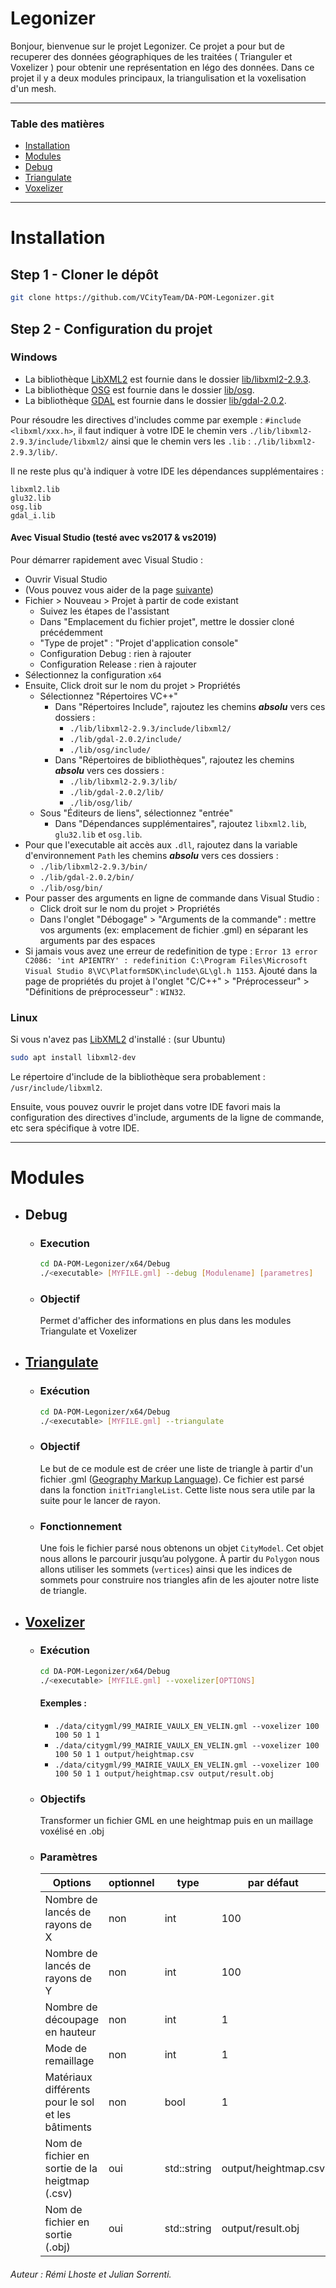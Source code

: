 # Legonizer

Bonjour,  bienvenue sur le projet Legonizer. Ce projet a pour but de recuperer des données géographiques de les traitées ( Trianguler et Voxelizer ) pour obtenir une représentation en légo des données. Dans ce projet il y a deux modules principaux, la triangulisation et la voxelisation d'un mesh.

*******
### Table des matières  
* [Installation](#installation)
* [Modules](#modules)
* [Debug](#debug)
* [Triangulate](#triangulate)
* [Voxelizer](#voxelizer)

*******


# Installation

## Step 1 - Cloner le dépôt

```bash
git clone https://github.com/VCityTeam/DA-POM-Legonizer.git
```

## Step 2 - Configuration du projet

### Windows

* La bibliothèque [LibXML2](http://www.xmlsoft.org/index.html) est fournie dans le dossier [lib/libxml2-2.9.3](./lib/libxml2-2.9.3).
* La bibliothèque [OSG](http://www.openscenegraph.org/) est fournie dans le dossier [lib/osg](./lib/osg).
* La bibliothèque [GDAL](https://gdal.org/) est fournie dans le dossier [lib/gdal-2.0.2](./lib/gdal-2.0.2).

Pour résoudre les directives d'includes comme par exemple : `#include <libxml/xxx.h>`, il faut indiquer à votre IDE le chemin vers `./lib/libxml2-2.9.3/include/libxml2/` ainsi que le chemin vers les `.lib` : `./lib/libxml2-2.9.3/lib/`.

Il ne reste plus qu'à indiquer à votre IDE les dépendances supplémentaires :
```
libxml2.lib
glu32.lib
osg.lib
gdal_i.lib
```

#### Avec Visual Studio (testé avec vs2017 & vs2019)

Pour démarrer rapidement avec Visual Studio :
* Ouvrir Visual Studio
* (Vous pouvez vous aider de la page [suivante](https://docs.microsoft.com/fr-fr/cpp/build/how-to-create-a-cpp-project-from-existing-code?view=msvc-160))
* Fichier > Nouveau > Projet à partir de code existant
  * Suivez les étapes de l'assistant
  * Dans "Emplacement du fichier projet", mettre le dossier cloné précédemment
  * "Type de projet" : "Projet d'application console"
  * Configuration Debug : rien à rajouter
  * Configuration Release : rien à rajouter
* Sélectionnez la configuration `x64`
* Ensuite, Click droit sur le nom du projet > Propriétés
  * Sélectionnez "Répertoires VC++"
    * Dans "Répertoires Include", rajoutez les chemins ***absolu*** vers ces dossiers :
      * `./lib/libxml2-2.9.3/include/libxml2/`
      * `./lib/gdal-2.0.2/include/`
      * `./lib/osg/include/`
    * Dans "Répertoires de bibliothèques", rajoutez les chemins ***absolu*** vers ces dossiers :
      * `./lib/libxml2-2.9.3/lib/`
      * `./lib/gdal-2.0.2/lib/`
      * `./lib/osg/lib/`
  * Sous "Éditeurs de liens", sélectionnez "entrée"
    * Dans "Dépendances supplémentaires", rajoutez `libxml2.lib`, `glu32.lib` et `osg.lib`.
* Pour que l'executable ait accès aux `.dll`, rajoutez dans la variable d'environnement `Path` les chemins ***absolu*** vers ces dossiers :
  * `./lib/libxml2-2.9.3/bin/`
  * `./lib/gdal-2.0.2/bin/`
  * `./lib/osg/bin/`
* Pour passer des arguments en ligne de commande dans Visual Studio :
  * Click droit sur le nom du projet > Propriétés
  * Dans l'onglet "Débogage" > "Arguments de la commande" : mettre vos arguments (ex: emplacement de fichier .gml) en séparant les arguments par des espaces
* Si jamais vous avez une erreur de redefinition de type : `Error 13 error C2086: 'int APIENTRY' : redefinition C:\Program Files\Microsoft Visual Studio 8\VC\PlatformSDK\include\GL\gl.h 1153`. Ajouté dans la page de propriétés du projet à l'onglet "C/C++" > "Préprocesseur" > "Définitions de préprocesseur" : `WIN32`.
### Linux

Si vous n'avez pas [LibXML2](http://www.xmlsoft.org/index.html) d'installé : (sur Ubuntu)

```bash
sudo apt install libxml2-dev
```

Le répertoire d'include de la bibliothèque sera probablement : `/usr/include/libxml2`.

Ensuite, vous pouvez ouvrir le projet dans votre IDE favori mais la configuration des directives d'include, arguments de la ligne de commande, etc sera spécifique à votre IDE.

*******

# Modules

* ## Debug
  * ### Execution
    ```sh
    cd DA-POM-Legonizer/x64/Debug
    ./<executable> [MYFILE.gml] --debug [Modulename] [parametres]
    ```

  * ### Objectif
    Permet d'afficher des informations en plus dans les modules Triangulate et Voxelizer

* ## [Triangulate](https://github.com/VCityTeam/DA-POM-Legonizer/wiki/Triangulate)
  * ### Exécution
    ```sh
    cd DA-POM-Legonizer/x64/Debug
    ./<executable> [MYFILE.gml] --triangulate
    ```
  * ### Objectif
    Le but de ce module est de créer une liste de triangle à partir d'un fichier .gml ([Geography Markup Language](https://fr.wikipedia.org/wiki/Geography_Markup_Language)). Ce fichier est parsé dans la fonction `initTriangleList`. Cette liste nous sera utile par la suite pour le lancer de rayon.
  * ### Fonctionnement 
    Une fois le fichier parsé nous obtenons un objet `CityModel`. Cet objet nous allons le parcourir jusqu’au polygone. À partir du `Polygon` nous allons utiliser les sommets (`vertices`) ainsi que les indices de sommets pour construire nos triangles afin de les ajouter notre liste de triangle.       

* ## [Voxelizer](https://github.com/VCityTeam/DA-POM-Legonizer/wiki/Voxelizer)
  * ### Exécution
    ```sh
    cd DA-POM-Legonizer/x64/Debug
    ./<executable> [MYFILE.gml] --voxelizer[OPTIONS] 
    ```
    #### Exemples : 
      * ``` ./data/citygml/99_MAIRIE_VAULX_EN_VELIN.gml --voxelizer 100 100 50 1 1 ``` 
      * ``` ./data/citygml/99_MAIRIE_VAULX_EN_VELIN.gml --voxelizer 100 100 50 1 1 output/heightmap.csv ```
      * ``` ./data/citygml/99_MAIRIE_VAULX_EN_VELIN.gml --voxelizer 100 100 50 1 1 output/heightmap.csv output/result.obj ```
  
  * ### Objectifs
    Transformer un fichier GML en une heightmap puis en un maillage voxélisé en .obj
    
  * ### Paramètres
  
    | Options | optionnel | type | par défaut | Commande |
    | --- | --- | --- | --- | --- |
    | Nombre de lancés de rayons de X | non | int | 100 | mapSizeX |
    | Nombre de lancés de rayons de Y | non | int | 100 | mapSizeY |
    | Nombre de découpage en hauteur | non | int | 1 | horizontalStep |
    | Mode de remaillage | non | int | 1 | gridmode|
    | Matériaux différents pour le sol et les bâtiments | non | bool | 1 | material |
    | Nom de fichier en sortie de la heigtmap (.csv) | oui | std::string | output/heightmap.csv| fileNameCSV
    | Nom de fichier en sortie (.obj) | oui | std::string | output/result.obj | outPutFileName

###### Auteur : *Rémi Lhoste et Julian Sorrenti*.
